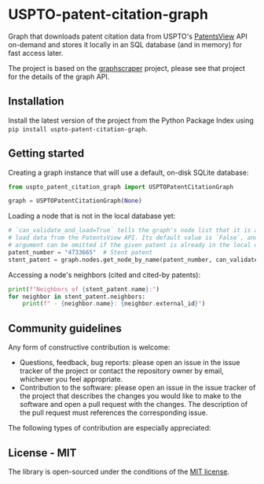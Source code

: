 # USPTO-patent-citation-graph

Graph that downloads patent citation data from USPTO's [PatentsView](https://www.patentsview.org) API on-demand and stores it locally in an SQL database (and in memory) for fast access later.

The project is based on the [graphscraper](https://pypi.org/project/graphscraper/) project, please see that project for the details of the graph API.

## Installation

Install the latest version of the project from the Python Package Index using `pip install uspto-patent-citation-graph`.

## Getting started

Creating a graph instance that will use a default, on-disk SQLite database:

```Python
from uspto_patent_citation_graph import USPTOPatentCitationGraph

graph = USPTOPatentCitationGraph(None)
```

Loading a node that is not in the local database yet:

```Python
# `can_validate_and_load=True` tells the graph's node list that it is allowed to
# load data from the PatentsView API. Its default value is `False`, and the
# argument can be omitted if the given patent is already in the local database.
patent_number = "4733665"  # Stent patent
stent_patent = graph.nodes.get_node_by_name(patent_number, can_validate_and_load=True)
```

Accessing a node's neighbors (cited and cited-by patents):

```Python
print(f"Neighbors of {stent_patent.name}:")
for neighbor in stent_patent.neighbors:
    print(f" - {neighbor.name}: {neighbor.external_id}")
```

## Community guidelines

Any form of constructive contribution is welcome:

- Questions, feedback, bug reports: please open an issue in the issue tracker of the project or contact the repository owner by email, whichever you feel appropriate.
- Contribution to the software: please open an issue in the issue tracker of the project that describes the changes you would like to make to the software and open a pull request with the changes. The description of the pull request must references the corresponding issue.

The following types of contribution are especially appreciated:

## License - MIT

The library is open-sourced under the conditions of the [MIT license](https://choosealicense.com/licenses/mit/).
